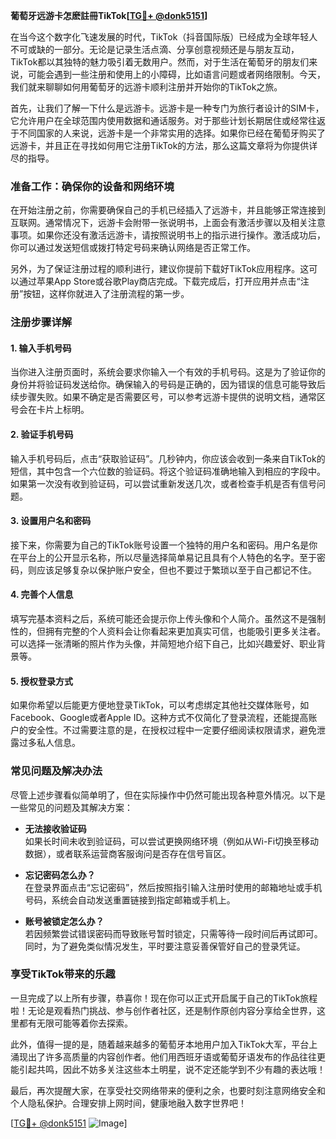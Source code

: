 **葡萄牙远游卡怎麽註冊TikTok[[TG💪+ @donk5151](https://t.me/s/donk5151)]**

在当今这个数字化飞速发展的时代，TikTok（抖音国际版）已经成为全球年轻人不可或缺的一部分。无论是记录生活点滴、分享创意视频还是与朋友互动，TikTok都以其独特的魅力吸引着无数用户。然而，对于生活在葡萄牙的朋友们来说，可能会遇到一些注册和使用上的小障碍，比如语言问题或者网络限制。今天，我们就来聊聊如何用葡萄牙的远游卡顺利注册并开始你的TikTok之旅。

首先，让我们了解一下什么是远游卡。远游卡是一种专门为旅行者设计的SIM卡，它允许用户在全球范围内使用数据和通话服务。对于那些计划长期居住或经常往返于不同国家的人来说，远游卡是一个非常实用的选择。如果你已经在葡萄牙购买了远游卡，并且正在寻找如何用它注册TikTok的方法，那么这篇文章将为你提供详尽的指导。

### **准备工作：确保你的设备和网络环境**

在开始注册之前，你需要确保自己的手机已经插入了远游卡，并且能够正常连接到互联网。通常情况下，远游卡会附带一张说明书，上面会有激活步骤以及相关注意事项。如果你还没有激活远游卡，请按照说明书上的指示进行操作。激活成功后，你可以通过发送短信或拨打特定号码来确认网络是否正常工作。

另外，为了保证注册过程的顺利进行，建议你提前下载好TikTok应用程序。这可以通过苹果App Store或谷歌Play商店完成。下载完成后，打开应用并点击“注册”按钮，这样你就进入了注册流程的第一步。

### **注册步骤详解**

#### **1. 输入手机号码**
当你进入注册页面时，系统会要求你输入一个有效的手机号码。这是为了验证你的身份并将验证码发送给你。确保输入的号码是正确的，因为错误的信息可能导致后续步骤失败。如果不确定是否需要区号，可以参考远游卡提供的说明文档，通常区号会在卡片上标明。

#### **2. 验证手机号码**
输入手机号码后，点击“获取验证码”。几秒钟内，你应该会收到一条来自TikTok的短信，其中包含一个六位数的验证码。将这个验证码准确地输入到相应的字段中。如果第一次没有收到验证码，可以尝试重新发送几次，或者检查手机是否有信号问题。

#### **3. 设置用户名和密码**
接下来，你需要为自己的TikTok账号设置一个独特的用户名和密码。用户名是你在平台上的公开显示名称，所以尽量选择简单易记且具有个人特色的名字。至于密码，则应该足够复杂以保护账户安全，但也不要过于繁琐以至于自己都记不住。

#### **4. 完善个人信息**
填写完基本资料之后，系统可能还会提示你上传头像和个人简介。虽然这不是强制性的，但拥有完整的个人资料会让你看起来更加真实可信，也能吸引更多关注者。可以选择一张清晰的照片作为头像，并简短地介绍下自己，比如兴趣爱好、职业背景等。

#### **5. 授权登录方式**
如果你希望以后能更方便地登录TikTok，可以考虑绑定其他社交媒体账号，如Facebook、Google或者Apple ID。这种方式不仅简化了登录流程，还能提高账户的安全性。不过需要注意的是，在授权过程中一定要仔细阅读权限请求，避免泄露过多私人信息。

### **常见问题及解决办法**

尽管上述步骤看似简单明了，但在实际操作中仍然可能出现各种意外情况。以下是一些常见的问题及其解决方案：

- **无法接收验证码**  
  如果长时间未收到验证码，可以尝试更换网络环境（例如从Wi-Fi切换至移动数据），或者联系运营商客服询问是否存在信号盲区。
  
- **忘记密码怎么办？**  
  在登录界面点击“忘记密码”，然后按照指引输入注册时使用的邮箱地址或手机号码，系统会自动发送重置链接到指定邮箱或手机上。

- **账号被锁定怎么办？**  
  若因频繁尝试错误密码而导致账号暂时锁定，只需等待一段时间后再试即可。同时，为了避免类似情况发生，平时要注意妥善保管好自己的登录凭证。

### **享受TikTok带来的乐趣**

一旦完成了以上所有步骤，恭喜你！现在你可以正式开启属于自己的TikTok旅程啦！无论是观看热门挑战、参与创作者社区，还是制作原创内容分享给全世界，这里都有无限可能等着你去探索。

此外，值得一提的是，随着越来越多的葡萄牙本地用户加入TikTok大军，平台上涌现出了许多高质量的内容创作者。他们用西班牙语或葡萄牙语发布的作品往往更能引起共鸣，因此不妨多关注这些本土明星，说不定还能学到不少有趣的表达哦！

最后，再次提醒大家，在享受社交网络带来的便利之余，也要时刻注意网络安全和个人隐私保护。合理安排上网时间，健康地融入数字世界吧！

[[TG💪+ @donk5151](https://t.me/s/donk5151) ![Image](https://i.postimg.cc/rwNCRYN7/Snipaste-2025-04-30-17-27-05.png)]